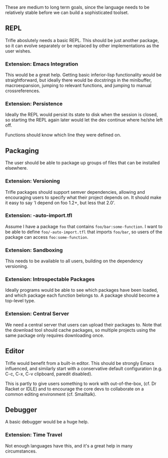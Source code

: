 These are medium to long term goals, since the language needs to be
relatively stable before we can build a sophisticated toolset.

## REPL

Trifle aboslutely needs a basic REPL. This should be just another
package, so it can evolve separately or be replaced by other
implementations as the user wishes.

### Extension: Emacs Integration

This would be a great help. Getting basic inferior-lisp functionality
would be straightforward, but ideally there would be docstrings in the
minibuffer, macroexpansion, jumping to relevant functions, and jumping
to manual crossreferences.

### Extension: Persistence

Ideally the REPL would persist its state to disk when the session is
closed, so starting the REPL again later would let the dev continue
where he/she left off.

Functions should know which line they were defined on.

## Packaging

The user should be able to package up groups of files that can be
installed elsewhere.

### Extension: Versioning

Trifle packages should support semver dependencies, allowing and
encouraging users to specify what their project depends on. It should
make it easy to say 'I depend on foo 1.2+, but less that 2.0'.

### Extension: -auto-import.tfl

Assume I have a package `foo` that contains `foo/bar:some-function`. I
want to be able to define `foo/-auto-import.tfl` that imports
`foo/bar`, so users of the package can access `foo:some-function`.

### Extension: Sandboxing

This needs to be available to all users, building on the dependency
versioning.

### Extension: Introspectable Packages

Ideally programs would be able to see which packages have been loaded,
and which package each function belongs to. A package should become a
top-level type.

### Extension: Central Server

We need a central server that users can upload their packages to. Note
that the download tool should cache packages, so multiple projects
using the same package only requires downloading once.

## Editor

Trifle would benefit from a built-in editor. This should be strongly
Emacs influenced, and similarly start with a conservative default
configuration (e.g. C-c, C-x, C-v clipboard, paredit disabled).

This is partly to give users something to work with out-of-the-box,
(cf. Dr Racket or IDLE) and to encourage the core devs to collaborate
on a common editing environment (cf. Smalltalk).

## Debugger

A basic debugger would be a huge help.

### Extension: Time Travel

Not enough languages have this, and it's a great help in many circumstances.
